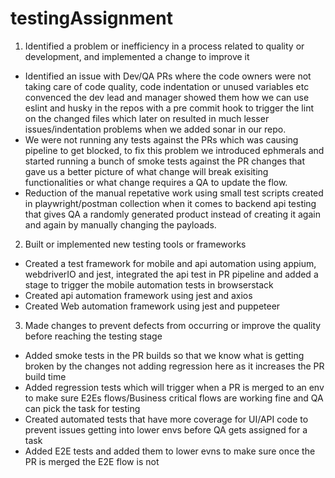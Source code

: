 # testingAssignment


1. Identified a problem or inefficiency in a process related to quality or development, and implemented a
change to improve it

- Identified an issue with Dev/QA PRs where the code owners were not taking care of code quality, code indentation or unused variables etc convenced the dev lead and manager showed them how we can use  eslint and husky in the repos with a pre commit hook to trigger the lint on the changed files which later on resulted in much lesser issues/indentation problems when we added sonar in our repo.
- We were not running any tests against the PRs which was causing pipeline to get blocked, to fix this problem we introduced ephmerals and started running a bunch of smoke tests against the PR changes that gave us a better picture of what change will break exisiting functionalities or what change requires a QA to update the flow.
- Reduction of the manual repetative work using small test scripts created in playwright/postman collection when it comes to backend api testing that gives QA a randomly generated product instead of creating it again and again by manually changing the payloads.

2. Built or implemented new testing tools or frameworks

- Created a test framework for mobile and api automation using appium, webdriverIO and jest, integrated the api test in PR pipeline and added a stage to trigger the mobile automation tests in browserstack
- Created api automation framework using jest and axios
- Created Web automation framework using jest and puppeteer

3. Made changes to prevent defects from occurring or improve the quality before reaching the testing stage
- Added smoke tests in the PR builds so that we know what is getting broken by the changes not adding regression here as it increases the PR build time
- Added regression tests which will trigger when a PR is merged to an env to make sure E2Es flows/Business critical flows are working fine and QA can pick the task for testing
- Created automated tests that have more coverage for UI/API code to prevent issues getting into lower envs before QA gets assigned for a task
- Added E2E tests and added them to lower evns to make sure once the PR is merged the E2E flow is not 
